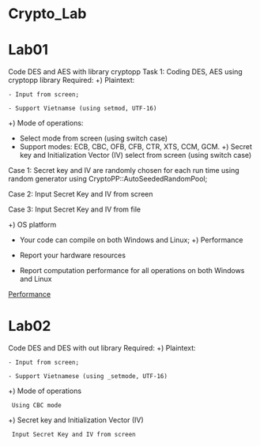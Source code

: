 # Crypto_Lab

# Lab01
Code DES and AES with library cryptopp
Task 1: Coding DES, AES using cryptopp library
Required:
+) Plaintext:  

    - Input from screen;
    
    - Support Vietnamse (using setmod, UTF-16)
    
+) Mode of operations:

  - Select mode from screen (using switch case)
  - Support modes:  ECB, CBC, OFB, CFB, CTR, XTS, CCM, GCM.
+) Secret key and Initialization Vector (IV) select from screen (using switch case)

  Case 1: Secret key and IV are randomly chosen for each run time using random generator using CryptoPP::AutoSeededRandomPool;
  
  Case 2: Input Secret Key and IV from screen
  
  Case 3: Input Secret Key and IV from file
  
 +) OS platform
  - Your code can compile on both Windows and Linux;
+) Performance

  - Report your hardware resources
  - Report computation performance for all operations on both Windows and Linux 

[Performance](Lab01/README.md)
# Lab02 

Code DES and DES with out library
Required:
+) Plaintext: 

    - Input from screen;
    
    - Support Vietnamese (using _setmode, UTF-16)
+) Mode of operations

     Using CBC mode
+) Secret key and Initialization Vector (IV)

     Input Secret Key and IV from screen
